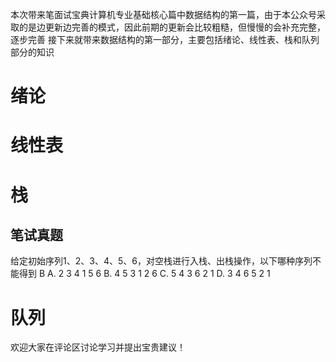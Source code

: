 本次带来笔面试宝典计算机专业基础核心篇中数据结构的第一篇，由于本公众号采取的是边更新边完善的模式，因此前期的更新会比较粗糙，但慢慢的会补充完整，逐步完善
接下来就带来数据结构的第一部分，主要包括绪论、线性表、栈和队列部分的知识
#  绪论





# 线性表





# 栈



## 笔试真题
给定初始序列1、2、3、4、5、6，对空栈进行入栈、出栈操作，以下哪种序列不能得到 B
A. 2 3 4 1 5 6
B. 4 5 3 1 2 6
C. 5 4 3 6 2 1
D. 3 4 6 5 2 1 

# 队列

欢迎大家在评论区讨论学习并提出宝贵建议！

